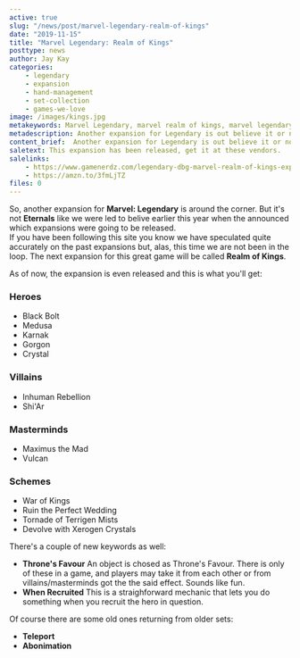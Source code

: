 ```yaml
---
active: true
slug: "/news/post/marvel-legendary-realm-of-kings"
date: "2019-11-15"
title: "Marvel Legendary: Realm of Kings"
posttype: news
author: Jay Kay
categories: 
    - legendary
    - expansion
    - hand-management
    - set-collection
    - games-we-love
image: /images/kings.jpg
metakeywords: Marvel Legendary, marvel realm of kings, marvel legendary realm of kings, legendary marvel realm of kings
metadescription: Another expansion for Legendary is out believe it or not :)
content_brief:  Another expansion for Legendary is out believe it or not, check it out here.
saletext: This expansion has been released, get it at these vendors.
salelinks: 
    - https://www.gamenerdz.com/legendary-dbg-marvel-realm-of-kings-expansion?aff=34
    - https://amzn.to/3fmLjTZ
files: 0
---
```


So, another expansion for **Marvel: Legendary** is around the corner. But it's not **Eternals** like we were led to belive earlier this year when the announced which expansions were going to be released.  
 If you have been following this site you know we have speculated quite accurately on the past expansions but, alas, this time we are not been in the loop. The next expansion for this great game will be called **Realm of Kings**.

 As of now, the expansion is even released and this is what you'll get:

 ### Heroes ###

* Black Bolt 
* Medusa 
* Karnak 
* Gorgon 
* Crystal 

### Villains ###

* Inhuman Rebellion
* Shi'Ar

### Masterminds ###

* Maximus the Mad
* Vulcan

### Schemes ###

* War of Kings
* Ruin the Perfect Wedding
* Tornade of Terrigen Mists
* Devolve with Xerogen Crystals

There's a couple of new keywords as well:  
* **Throne's Favour** An object is chosed as Throne's Favour. There is only of these in a game, and players may take it from each other or from villains/masterminds got the the said effect. Sounds like fun.
* **When Recruited** This is a straighforward mechanic that lets you do something when you recruit the hero in question.  

Of course there are some old ones returning from older sets:
* **Teleport**
* **Abonimation**





